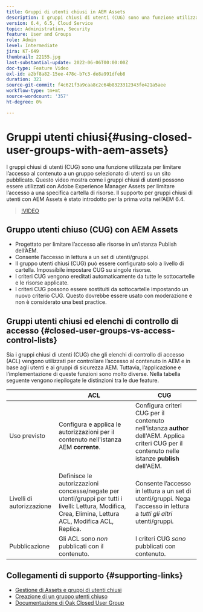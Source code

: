 ```yaml
---
title: Gruppi di utenti chiusi in AEM Assets
description: I gruppi chiusi di utenti (CUG) sono una funzione utilizzata per limitare l’accesso al contenuto a un gruppo selezionato di utenti su un sito pubblicato. Questo video mostra come i gruppi chiusi di utenti possono essere utilizzati con Adobe Experience Manager Assets per limitare l’accesso a una specifica cartella di risorse.
version: 6.4, 6.5, Cloud Service
topic: Administration, Security
feature: User and Groups
role: Admin
level: Intermediate
jira: KT-649
thumbnail: 22155.jpg
last-substantial-update: 2022-06-06T00:00:00Z
doc-type: Feature Video
exl-id: a2bf8a82-15ee-478c-b7c3-de8a991dfeb8
duration: 321
source-git-commit: f4c621f3a9caa8c2c64b8323312343fe421a5aee
workflow-type: tm+mt
source-wordcount: '357'
ht-degree: 0%

---
```


# Gruppi utenti chiusi{#using-closed-user-groups-with-aem-assets}

I gruppi chiusi di utenti (CUG) sono una funzione utilizzata per limitare l’accesso al contenuto a un gruppo selezionato di utenti su un sito pubblicato. Questo video mostra come i gruppi chiusi di utenti possono essere utilizzati con Adobe Experience Manager Assets per limitare l’accesso a una specifica cartella di risorse. Il supporto per gruppi chiusi di utenti con AEM Assets è stato introdotto per la prima volta nell’AEM 6.4.

>[!VIDEO](https://video.tv.adobe.com/v/22155?quality=12&learn=on)

## Gruppo utenti chiuso (CUG) con AEM Assets

* Progettato per limitare l’accesso alle risorse in un’istanza Publish dell’AEM.
* Consente l’accesso in lettura a un set di utenti/gruppi.
* Il gruppo utenti chiusi (CUG) può essere configurato solo a livello di cartella. Impossibile impostare CUG su singole risorse.
* I criteri CUG vengono ereditati automaticamente da tutte le sottocartelle e le risorse applicate.
* I criteri CUG possono essere sostituiti da sottocartelle impostando un nuovo criterio CUG. Questo dovrebbe essere usato con moderazione e non è considerato una best practice.

## Gruppi utenti chiusi ed elenchi di controllo di accesso {#closed-user-groups-vs-access-control-lists}

Sia i gruppi chiusi di utenti (CUG) che gli elenchi di controllo di accesso (ACL) vengono utilizzati per controllare l’accesso al contenuto in AEM e in base agli utenti e ai gruppi di sicurezza AEM. Tuttavia, l’applicazione e l’implementazione di queste funzioni sono molto diverse. Nella tabella seguente vengono riepilogate le distinzioni tra le due feature.

|                   | ACL | CUG |
| ----------------- | -------------------------------------------------------------------------------------------------------------------------------- | ----------------------------------------------------------------------------------------------------------------------------- |
| Uso previsto | Configura e applica le autorizzazioni per il contenuto nell&#39;istanza AEM **corrente**. | Configura criteri CUG per il contenuto nell&#39;istanza **author** dell&#39;AEM. Applica criteri CUG per il contenuto nelle istanze **publish** dell&#39;AEM. |
| Livelli di autorizzazione | Definisce le autorizzazioni concesse/negate per utenti/gruppi per tutti i livelli: Lettura, Modifica, Crea, Elimina, Lettura ACL, Modifica ACL, Replica. | Consente l’accesso in lettura a un set di utenti/gruppi. Nega l&#39;accesso in lettura a *tutti gli altri* utenti/gruppi. |
| Pubblicazione | Gli ACL sono *non* pubblicati con il contenuto. | I criteri CUG *sono* pubblicati con contenuto. |

## Collegamenti di supporto {#supporting-links}

* [Gestione di Assets e gruppi di utenti chiusi](https://experienceleague.adobe.com/docs/experience-manager-65/assets/managing/manage-assets.html?lang=en#closed-user-group)
* [Creazione di un gruppo utenti chiuso](https://experienceleague.adobe.com/docs/experience-manager-65/administering/security/cug.html)
* [Documentazione di Oak Closed User Group](https://jackrabbit.apache.org/oak/docs/security/authorization/cug.html)
